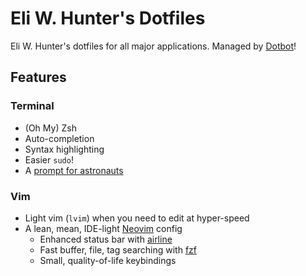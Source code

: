 # Eli W. Hunter's Dotfiles

Eli W. Hunter's dotfiles for all major applications. Managed by [Dotbot](https://git.io/dotbot)!

## Features

### Terminal

* (Oh My) Zsh
* Auto-completion
* Syntax highlighting
* Easier `sudo`!
* A [prompt for astronauts](https://github.com/denysdovhan/spaceship-prompt)

### Vim

* Light vim (`lvim`) when you need to edit at hyper-speed
* A lean, mean, IDE-light [Neovim](https://github.com/neovim/neovim) config
  * Enhanced status bar with [airline](https://github.com/vim-airline/vim-airline)
  * Fast buffer, file, tag searching with [fzf](https://github.com/junegunn/fzf.vim)
  * Small, quality-of-life keybindings
